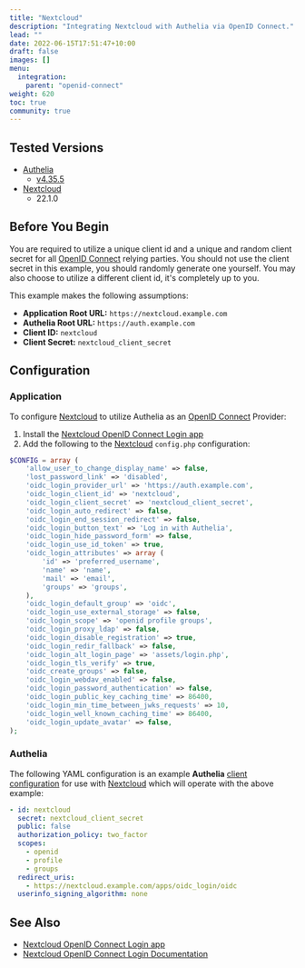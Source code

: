 ```yaml
---
title: "Nextcloud"
description: "Integrating Nextcloud with Authelia via OpenID Connect."
lead: ""
date: 2022-06-15T17:51:47+10:00
draft: false
images: []
menu:
  integration:
    parent: "openid-connect"
weight: 620
toc: true
community: true
---
```


## Tested Versions

* [Authelia]
  * [v4.35.5](https://github.com/authelia/authelia/releases/tag/v4.35.5)
* [Nextcloud]
  * 22.1.0

## Before You Begin

You are required to utilize a unique client id and a unique and random client secret for all [OpenID Connect] relying
parties. You should not use the client secret in this example, you should randomly generate one yourself. You may also
choose to utilize a different client id, it's completely up to you.

This example makes the following assumptions:

* __Application Root URL:__ `https://nextcloud.example.com`
* __Authelia Root URL:__ `https://auth.example.com`
* __Client ID:__ `nextcloud`
* __Client Secret:__ `nextcloud_client_secret`

## Configuration

### Application

To configure [Nextcloud] to utilize Authelia as an [OpenID Connect] Provider:

1. Install the [Nextcloud OpenID Connect Login app]
2. Add the following to the [Nextcloud] `config.php` configuration:

```php
$CONFIG = array (
    'allow_user_to_change_display_name' => false,
    'lost_password_link' => 'disabled',
    'oidc_login_provider_url' => 'https://auth.example.com',
    'oidc_login_client_id' => 'nextcloud',
    'oidc_login_client_secret' => 'nextcloud_client_secret',
    'oidc_login_auto_redirect' => false,
    'oidc_login_end_session_redirect' => false,
    'oidc_login_button_text' => 'Log in with Authelia',
    'oidc_login_hide_password_form' => false,
    'oidc_login_use_id_token' => true,
    'oidc_login_attributes' => array (
        'id' => 'preferred_username',
        'name' => 'name',
        'mail' => 'email',
        'groups' => 'groups',
    ),
    'oidc_login_default_group' => 'oidc',
    'oidc_login_use_external_storage' => false,
    'oidc_login_scope' => 'openid profile groups',
    'oidc_login_proxy_ldap' => false,
    'oidc_login_disable_registration' => true,
    'oidc_login_redir_fallback' => false,
    'oidc_login_alt_login_page' => 'assets/login.php',
    'oidc_login_tls_verify' => true,
    'oidc_create_groups' => false,
    'oidc_login_webdav_enabled' => false,
    'oidc_login_password_authentication' => false,
    'oidc_login_public_key_caching_time' => 86400,
    'oidc_login_min_time_between_jwks_requests' => 10,
    'oidc_login_well_known_caching_time' => 86400,
    'oidc_login_update_avatar' => false,
);
```

### Authelia

The following YAML configuration is an example __Authelia__
[client configuration](../../../configuration/identity-providers/open-id-connect.md#clients) for use with [Nextcloud]
which will operate with the above example:

```yaml
- id: nextcloud
  secret: nextcloud_client_secret
  public: false
  authorization_policy: two_factor
  scopes:
    - openid
    - profile
    - groups
  redirect_uris:
    - https://nextcloud.example.com/apps/oidc_login/oidc
  userinfo_signing_algorithm: none
```

## See Also

* [Nextcloud OpenID Connect Login app]
* [Nextcloud OpenID Connect Login Documentation](https://github.com/pulsejet/nextcloud-oidc-login)

[Authelia]: https://www.authelia.com
[Nextcloud]: https://nextcloud.com/
[Nextcloud OpenID Connect Login app]: https://apps.nextcloud.com/apps/oidc_login
[OpenID Connect]: ../../openid-connect/introduction.md
